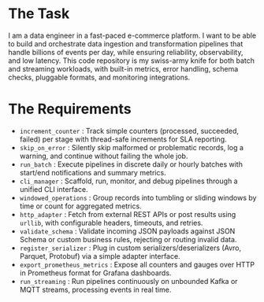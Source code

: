 # The Task

I am a data engineer in a fast-paced e-commerce platform. I want to be able to build and orchestrate data ingestion and transformation pipelines that handle billions of events per day, while ensuring reliability, observability, and low latency. This code repository is my swiss-army knife for both batch and streaming workloads, with built-in metrics, error handling, schema checks, pluggable formats, and monitoring integrations.

# The Requirements

* `increment_counter` : Track simple counters (processed, succeeded, failed) per stage with thread-safe increments for SLA reporting.  
* `skip_on_error` : Silently skip malformed or problematic records, log a warning, and continue without failing the whole job.  
* `run_batch` : Execute pipelines in discrete daily or hourly batches with start/end notifications and summary metrics.  
* `cli_manager` : Scaffold, run, monitor, and debug pipelines through a unified CLI interface.  
* `windowed_operations` : Group records into tumbling or sliding windows by time or count for aggregated metrics.  
* `http_adapter` : Fetch from external REST APIs or post results using `urllib`, with configurable headers, timeouts, and retries.  
* `validate_schema` : Validate incoming JSON payloads against JSON Schema or custom business rules, rejecting or routing invalid data.  
* `register_serializer` : Plug in custom serializers/deserializers (Avro, Parquet, Protobuf) via a simple adapter interface.  
* `export_prometheus_metrics` : Expose all counters and gauges over HTTP in Prometheus format for Grafana dashboards.  
* `run_streaming` : Run pipelines continuously on unbounded Kafka or MQTT streams, processing events in real time.  
